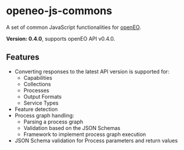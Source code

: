 # openeo-js-commons
A set of common JavaScript functionalities for [openEO](http://openeo.org).

**Version: 0.4.0**, supports openEO API v0.4.0.

## Features
- Converting responses to the latest API version is supported for:
  - Capabilities
  - Collections
  - Processes
  - Output Formats
  - Service Types
- Feature detection
- Process graph handling:
  - Parsing a process graph
  - Validation based on the JSON Schemas
  - Framework to implement process graph execution
- JSON Schema validation for Process parameters and return values